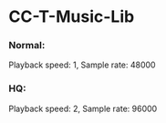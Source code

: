 # CC-T-Music-Lib

### Normal: ###
Playback speed: 1, Sample rate: 48000

### HQ: ###
Playback speed: 2, Sample rate: 96000
